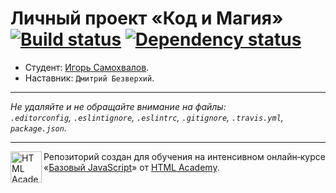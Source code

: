 ﻿# Личный проект «Код и Магия» [![Build status][travis-image]][travis-url] [![Dependency status][dependency-image]][dependency-url]

* Студент: [Игорь Самохвалов](https://up.htmlacademy.ru/javascript/5/user/183701).
* Наставник: `Дмитрий Безверхий`.

---

_Не удаляйте и не обращайте внимание на файлы:_<br>
_`.editorconfig`, `.eslintignore`, `.eslintrc`, `.gitignore`, `.travis.yml`, `package.json`._

---

<a href="https://htmlacademy.ru/intensive/javascript"><img align="left" width="50" height="50" title="HTML Academy" src="https://up.htmlacademy.ru/static/img/intensive/javascript/logo-for-github.svg"></a>

Репозиторий создан для обучения на интенсивном онлайн‑курсе «[Базовый JavaScript](https://htmlacademy.ru/intensive/javascript)» от [HTML Academy](https://htmlacademy.ru).

[travis-image]: https://travis-ci.org/htmlacademy-javascript/183701-code-and-magick.svg?branch=master
[travis-url]: https://travis-ci.org/htmlacademy-javascript/183701-code-and-magick
[dependency-image]: https://david-dm.org/htmlacademy-javascript/183701-code-and-magick.svg?style=flat-square
[dependency-url]: https://david-dm.org/htmlacademy-javascript/183701-code-and-magick
